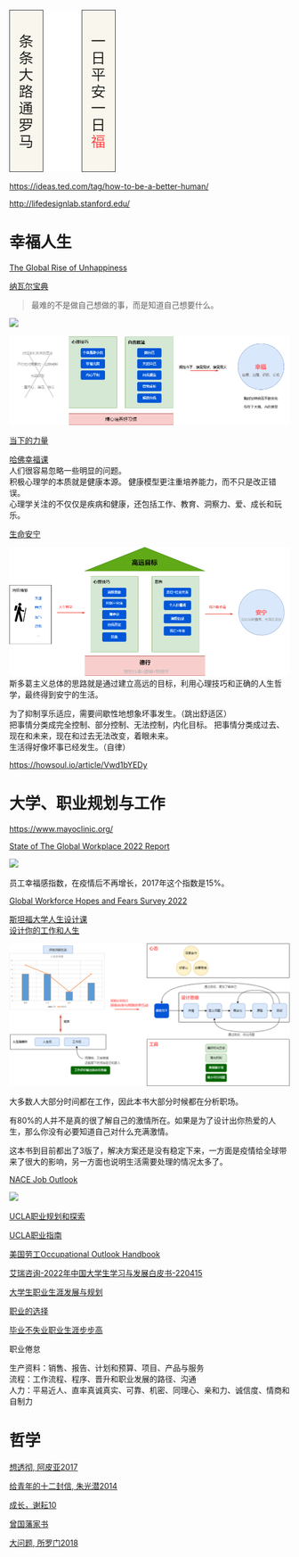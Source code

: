 ![](image/happy.drawio.png)

https://ideas.ted.com/tag/how-to-be-a-better-human/

http://lifedesignlab.stanford.edu/
  

# 幸福人生

[The Global Rise of Unhappiness](https://news.gallup.com/opinion/gallup/401216/global-rise-unhappiness.aspx)

[纳瓦尔宝典](https://book.douban.com/subject/35876121/)  

> 最难的不是做自己想做的事，而是知道自己想要什么。

![](https://img2022.cnblogs.com/blog/575577/202206/575577-20220615215712410-1476070724.png)

![](image/happy2.drawio.png)

[当下的力量]()



[哈佛幸福课]()  
人们很容易忽略一些明显的问题。  
积极心理学的本质就是健康本源。
健康模型更注重培养能力，而不只是改正错误。  
心理学关注的不仅仅是疾病和健康，还包括工作、教育、洞察力、爱、成长和玩乐。  

[生命安宁](https://book.douban.com/subject/24732489/)  

![](image/stoic.drawio.png)
斯多葛主义总体的思路就是通过建立高远的目标，利用心理技巧和正确的人生哲学，最终得到安宁的生活。  
  
为了抑制享乐适应，需要间歇性地想象坏事发生。（跳出舒适区）  
把事情分类成完全控制、部分控制、无法控制，内化目标。
把事情分类成过去、现在和未来，现在和过去无法改变，着眼未来。  
生活得好像坏事已经发生。（自律）

https://howsoul.io/article/Vwd1bYEDy

# 大学、职业规划与工作

https://www.mayoclinic.org/

[State of The Global Workplace 2022 Report](https://bluesyemre.com/2022/07/05/state-of-the-global-workplace-2022-report/)

![](https://assets.weforum.org/editor/qyN-aPhfWQfeEdrMGWvR9_x2LTuBMLIgyc8ifrNT_hI.png)

员工幸福感指数，在疫情后不再增长，2017年这个指数是15%。  

[Global Workforce Hopes and Fears Survey 2022](https://www.pwc.com/gx/en/hopes-and-fears/downloads/global-workforce-hopes-and-fears-survey-2022-v2.pdf)

[斯坦福大学人生设计课](https://book.douban.com/subject/27601926/)   
[设计你的工作和人生](https://book.douban.com/subject/35578313/)

![](image/design-life.drawio.png)

大多数人大部分时间都在工作，因此本书大部分时候都在分析职场。  

有80%的人并不是真的很了解自己的激情所在。如果是为了设计出你热爱的人生，那么你没有必要知道自己对什么充满激情。  

这本书到目前都出了3版了，解决方案还是没有稳定下来，一方面是疫情给全球带来了很大的影响，另一方面也说明生活需要处理的情况太多了。  

[NACE Job Outlook](https://www.naceweb.org/talent-acquisition/trends-and-predictions/future-forward-key-issues-and-recommendations-for-success-in-2022/)

![](https://www.naceweb.org/uploadedImages/images/2022/chart/Figure-1-Attributes-employers-seek-on-a-candidates-resume-961x600.png)

[UCLA职业规划和探索](https://career.ucla.edu/undergrad/career-planning-and-exploration)

[UCLA职业指南](https://career.ucla.edu/file/ba8f1de4-c80d-4ccb-90c3-ad8c91a604e3)

[美国劳工Occupational Outlook Handbook](https://www.bls.gov/ooh/)

[艾瑞咨询-2022年中国大学生学习与发展白皮书-220415](https://pdf.dfcfw.com/pdf/H3_AP202204151559406158_1.pdf?1650033123000.pdf)

[大学生职业生涯发展与规划]()

[职业的选择]()

[毕业不失业职业生涯步步高]()

职业倦怠

生产资料：销售、报告、计划和预算、项目、产品与服务  
流程：工作流程、程序、晋升和职业发展的路径、沟通  
人力：平易近人、直率真诚真实、可靠、机密、同理心、亲和力、诚信度、情商和自制力  



# 哲学

[想透彻, 阿皮亚2017](https://book.douban.com/subject/27167590/)

[给青年的十二封信, 朱光潜2014](https://book.douban.com/subject/26253561/)

[成长，谢耘10](https://book.douban.com/subject/4812990/)

[曾国藩家书](https://book.douban.com/subject/26826152/)

[大问题, 所罗门2018](https://book.douban.com/subject/30176572/)